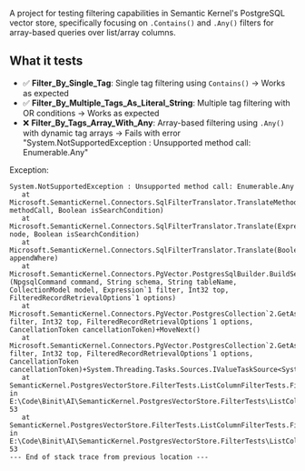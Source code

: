 A project for testing filtering capabilities in Semantic Kernel's PostgreSQL vector store, specifically focusing on `.Contains()` and `.Any()` filters for array-based queries over list/array columns.

## What it tests

- ✅ **Filter_By_Single_Tag**: Single tag filtering using `Contains()` -> Works as expected 
- ✅ **Filter_By_Multiple_Tags_As_Literal_String**: Multiple tag filtering with OR conditions ->  Works as expected 
- ❌ **Filter_By_Tags_Array_With_Any**: Array-based filtering using `.Any()` with dynamic tag arrays -> Fails  with error "System.NotSupportedException : Unsupported method call: Enumerable.Any"

Exception:

```
System.NotSupportedException : Unsupported method call: Enumerable.Any
   at Microsoft.SemanticKernel.Connectors.SqlFilterTranslator.TranslateMethodCall(MethodCallExpression methodCall, Boolean isSearchCondition)
   at Microsoft.SemanticKernel.Connectors.SqlFilterTranslator.Translate(Expression node, Boolean isSearchCondition)
   at Microsoft.SemanticKernel.Connectors.SqlFilterTranslator.Translate(Boolean appendWhere)
   at Microsoft.SemanticKernel.Connectors.PgVector.PostgresSqlBuilder.BuildSelectWhereCommand[TRecord](NpgsqlCommand command, String schema, String tableName, CollectionModel model, Expression`1 filter, Int32 top, FilteredRecordRetrievalOptions`1 options)
   at Microsoft.SemanticKernel.Connectors.PgVector.PostgresCollection`2.GetAsync(Expression`1 filter, Int32 top, FilteredRecordRetrievalOptions`1 options, CancellationToken cancellationToken)+MoveNext()
   at Microsoft.SemanticKernel.Connectors.PgVector.PostgresCollection`2.GetAsync(Expression`1 filter, Int32 top, FilteredRecordRetrievalOptions`1 options, CancellationToken cancellationToken)+System.Threading.Tasks.Sources.IValueTaskSource<System.Boolean>.GetResult()
   at SemanticKernel.PostgresVectorStore.FilterTests.ListColumnFilterTests.Filter_By_Tags_Array_With_Any() in E:\Code\Binit\AI\SemanticKernel.PostgresVectorStore.FilterTests\ListColumnFilterTests.cs:line 53
   at SemanticKernel.PostgresVectorStore.FilterTests.ListColumnFilterTests.Filter_By_Tags_Array_With_Any() in E:\Code\Binit\AI\SemanticKernel.PostgresVectorStore.FilterTests\ListColumnFilterTests.cs:line 53
--- End of stack trace from previous location ---
```
